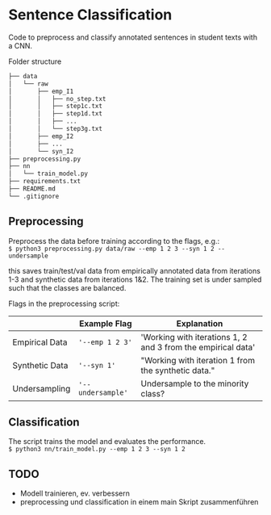 

# Sentence Classification

Code to preprocess and classify annotated sentences in student texts with a CNN.

Folder structure
```markdown
├── data
│   └── raw
│       ├── emp_I1
│       │   ├── no_step.txt
│       │   ├── step1c.txt
│       │   ├── step1d.txt
│       │   ├── ...
│       │   └── step3g.txt
│       ├── emp_I2
│       ├── ...
│       └── syn_I2
├── preprocessing.py
├── nn
│   └── train_model.py
├── requirements.txt
├── README.md
└── .gitignore
```


## Preprocessing

Preprocess the data before training according to the flags, e.g.: \
`$ python3 preprocessing.py data/raw --emp 1 2 3 --syn 1 2 --undersample`

this saves train/test/val data from empirically annotated data from iterations 1-3 and synthetic data from iterations 1&2. The training set is under sampled such that the classes are balanced.

Flags in the preprocessing script:

|                |Example Flag                         |Explanation                         |
|----------------|-------------------------------|-----------------------------|
|Empirical Data|`'--emp 1 2 3'`            |'Working with iterations 1, 2 and 3 from the empirical data'            |
|Synthetic Data          |`'--syn 1'`            |"Working with iteration 1 from the synthetic data."            |
|Undersampling          |`'--undersample'`|Undersample to the minority class?|



## Classification

The script trains the model and evaluates the performance.\
`$ python3 nn/train_model.py --emp 1 2 3 --syn 1 2`


## TODO
- Modell trainieren, ev. verbessern
- preprocessing und classification in einem main Skript zusammenführen 